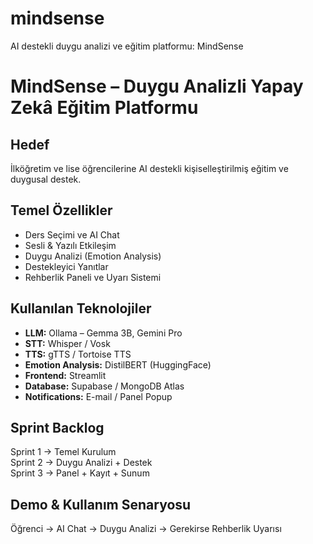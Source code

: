 # mindsense
AI destekli duygu analizi ve eğitim platformu: MindSense
# MindSense – Duygu Analizli Yapay Zekâ Eğitim Platformu

## Hedef
İlköğretim ve lise öğrencilerine AI destekli kişiselleştirilmiş eğitim ve duygusal destek.

## Temel Özellikler
- Ders Seçimi ve AI Chat
- Sesli & Yazılı Etkileşim
- Duygu Analizi (Emotion Analysis)
- Destekleyici Yanıtlar
- Rehberlik Paneli ve Uyarı Sistemi

## Kullanılan Teknolojiler
- **LLM:** Ollama – Gemma 3B, Gemini Pro
- **STT:** Whisper / Vosk
- **TTS:** gTTS / Tortoise TTS
- **Emotion Analysis:** DistilBERT (HuggingFace)
- **Frontend:** Streamlit
- **Database:** Supabase / MongoDB Atlas
- **Notifications:** E-mail / Panel Popup

## Sprint Backlog
Sprint 1 → Temel Kurulum  
Sprint 2 → Duygu Analizi + Destek  
Sprint 3 → Panel + Kayıt + Sunum  

## Demo & Kullanım Senaryosu
Öğrenci → AI Chat → Duygu Analizi → Gerekirse Rehberlik Uyarısı


